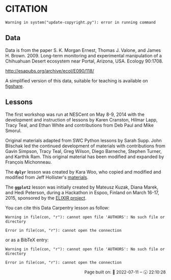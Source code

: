 # CITATION


```{.warning}
Warning in system("update-copyright.py"): error in running command
```


## Data

Data is from the paper S. K. Morgan Ernest, Thomas J. Valone, and James
H. Brown. 2009. Long-term monitoring and experimental manipulation of a
Chihuahuan Desert ecosystem near Portal, Arizona, USA. Ecology 90:1708.

http://esapubs.org/archive/ecol/E090/118/

A simplified version of this data, suitable for teaching is available on
[figshare](https://doi.org/10.6084/m9.figshare.1314459.v5).


## Lessons

The first workshop was run at NESCent on May 8-9, 2014 with the development and
instruction of lessons by Karen Cranston, Hilmar Lapp, Tracy Teal, and Ethan
White and contributions from Deb Paul and Mike Smorul.

Original materials adapted from SWC Python lessons by Sarah Supp. John Blischak
led the continued development of materials with contributions from Gavin
Simpson, Tracy Teal, Greg Wilson, Diego Barneche, Stephen Turner, and Karthik
Ram. This original material has been modified and expanded by François
Michonneau.

The **`dplyr`** lesson was created by Kara Woo, who copied and modified and
modified from Jeff
Hollister's [materials](https://usepa.github.io/introR/2015/01/14/03-Clean/).

The **`ggplot2`** lesson was initially created by Mateusz Kuzak, Diana Marek,
and Hedi Peterson, during a Hackathon in Espoo, Finland on March 16-17, 2015,
sponsored by the [ELIXIR project](https://elixir-europe.org/).

You can cite this Data Carpentry lesson as follow:



```{.warning}
Warning in file(con, "r"): cannot open file 'AUTHORS': No such file or directory
```

```{.error}
Error in file(con, "r"): cannot open the connection
```

or as a BibTeX entry:



```{.warning}
Warning in file(con, "r"): cannot open file 'AUTHORS': No such file or directory
```

```{.error}
Error in file(con, "r"): cannot open the connection
```




<p style="text-align: right; font-size: small;">Page built on: 📆 2022-07-11 ‒ 🕢 22:10:28</p>
